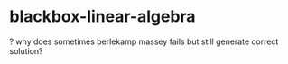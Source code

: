 # blackbox-linear-algebra
? why does sometimes berlekamp massey fails but still generate correct solution?
